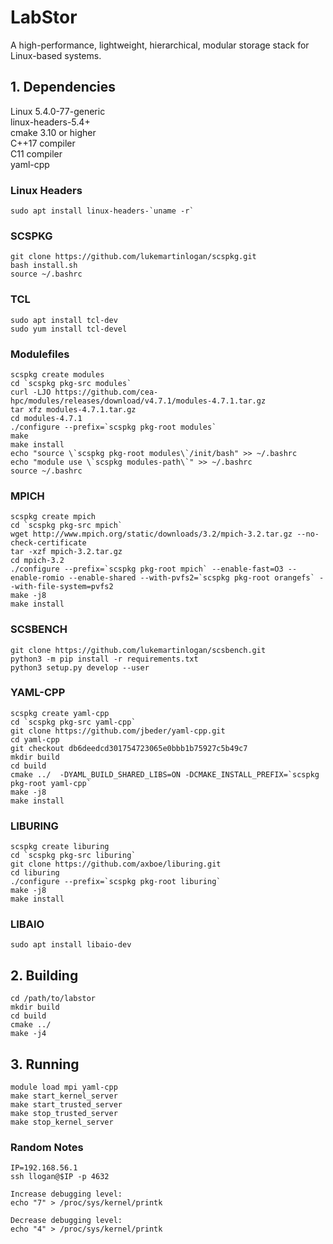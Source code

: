 
# LabStor

A high-performance, lightweight, hierarchical, modular storage stack for Linux-based systems.

## 1. Dependencies

Linux 5.4.0-77-generic  
linux-headers-5.4+  
cmake 3.10 or higher  
C++17 compiler  
C11 compiler  
yaml-cpp

### Linux Headers
```
sudo apt install linux-headers-`uname -r`
```

### SCSPKG
```
git clone https://github.com/lukemartinlogan/scspkg.git
bash install.sh
source ~/.bashrc
```

### TCL

```
sudo apt install tcl-dev
sudo yum install tcl-devel
```

### Modulefiles
```
scspkg create modules
cd `scspkg pkg-src modules`
curl -LJO https://github.com/cea-hpc/modules/releases/download/v4.7.1/modules-4.7.1.tar.gz
tar xfz modules-4.7.1.tar.gz
cd modules-4.7.1
./configure --prefix=`scspkg pkg-root modules`
make
make install
echo "source \`scspkg pkg-root modules\`/init/bash" >> ~/.bashrc
echo "module use \`scspkg modules-path\`" >> ~/.bashrc
source ~/.bashrc
```

### MPICH
```
scspkg create mpich
cd `scspkg pkg-src mpich`
wget http://www.mpich.org/static/downloads/3.2/mpich-3.2.tar.gz --no-check-certificate
tar -xzf mpich-3.2.tar.gz
cd mpich-3.2
./configure --prefix=`scspkg pkg-root mpich` --enable-fast=O3 --enable-romio --enable-shared --with-pvfs2=`scspkg pkg-root orangefs` --with-file-system=pvfs2
make -j8
make install
```

### SCSBENCH
```
git clone https://github.com/lukemartinlogan/scsbench.git
python3 -m pip install -r requirements.txt  
python3 setup.py develop --user
```

### YAML-CPP

```
scspkg create yaml-cpp
cd `scspkg pkg-src yaml-cpp` 
git clone https://github.com/jbeder/yaml-cpp.git
cd yaml-cpp
git checkout db6deedcd301754723065e0bbb1b75927c5b49c7
mkdir build
cd build
cmake ../  -DYAML_BUILD_SHARED_LIBS=ON -DCMAKE_INSTALL_PREFIX=`scspkg pkg-root yaml-cpp`
make -j8
make install
```

### LIBURING

```
scspkg create liburing
cd `scspkg pkg-src liburing`
git clone https://github.com/axboe/liburing.git
cd liburing
./configure --prefix=`scspkg pkg-root liburing`
make -j8
make install
```

### LIBAIO

```
sudo apt install libaio-dev
```

## 2. Building

```
cd /path/to/labstor
mkdir build  
cd build
cmake ../
make -j4  
```

## 3. Running
```
module load mpi yaml-cpp
make start_kernel_server
make start_trusted_server
make stop_trusted_server
make stop_kernel_server
```

### Random Notes

```
IP=192.168.56.1
ssh llogan@$IP -p 4632
```

```
Increase debugging level:
echo "7" > /proc/sys/kernel/printk

Decrease debugging level:
echo "4" > /proc/sys/kernel/printk
```
